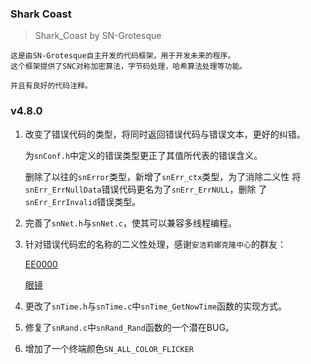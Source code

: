 ### Shark Coast
> Shark_Coast by SN-Grotesque

```text
这是由SN-Grotesque自主开发的代码框架，用于开发未来的程序。
这个框架提供了SNC对称加密算法，字节码处理，哈希算法处理等功能。

并且有良好的代码注释。
```

### v4.8.0
1. 改变了错误代码的类型，将同时返回错误代码与错误文本，更好的纠错。

    为`snConf.h`中定义的错误类型更正了其值所代表的错误含义。

    删除了以往的`snError`类型，新增了`snErr_ctx`类型，为了消除二义性
    将`snErr_ErrNullData`错误代码更名为了`snErr_ErrNULL`，删除
    了`snErr_ErrInvalid`错误类型。

2. 完善了`snNet.h`与`snNet.c`，使其可以兼容多线程编程。
3. 针对错误代码宏的名称的二义性处理，感谢`安洁莉娜克隆中心`的群友：

    [EE0000](https://github.com/ZhaoZuohong)

    [眼镜](https://github.com/Cuthbert-yong)

4. 更改了`snTime.h`与`snTime.c`中`snTime_GetNowTime`函数的实现方式。
5. 修复了`snRand.c`中`snRand_Rand`函数的一个潜在BUG。
6. 增加了一个终端颜色`SN_ALL_COLOR_FLICKER`

